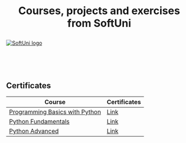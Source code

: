 # <p align="center"> Courses, projects and exercises from SoftUni <p>
  
<a href="https://softuni.bg/trainings/courses" rel="Courses">  ![SoftUni logo][logo] <a/>

[logo]: http://innovationstarterbox.bg/wp-content/uploads/2016/05/Softuni_logo_trasparent.png "Logo Title Text 2"

<br/>
<br/>
<br/>

<h2> Certificates </h2>

|**Course**|**Certificates**| 
|---|---|
|<a href="https://softuni.bg/trainings/2777/programming-basics-with-python-february-2020" > Programming Basics with Python </a>   | <a href="https://softuni.bg/certificates/details/78672/faa5eec9"> Link</a> |
|<a href="https://softuni.bg/trainings/2833/python-fundamentals-may-2020"> Python Fundamentals  </a>| <a href="https://softuni.bg/certificates/details/85518/29a89dac"> Link</a> |
|<a href="https://softuni.bg/trainings/3013/python-advanced-september-2020"> Python Advanced  </a>| <a href="https://softuni.bg/Certificates/Details/90096/064c082d"> Link</a> |
